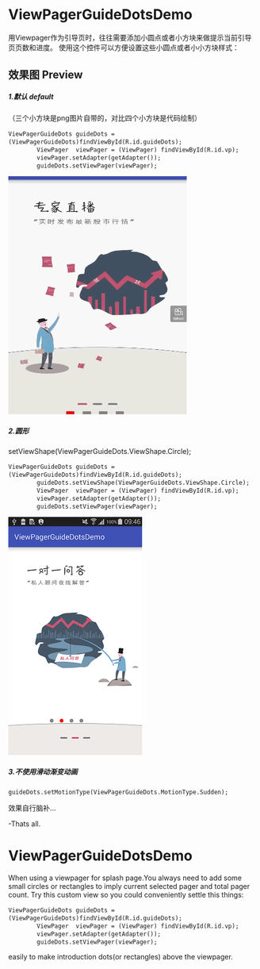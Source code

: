 # ViewPagerGuideDotsDemo
用Viewpager作为引导页时，往往需要添加小圆点或者小方块来做提示当前引导页页数和进度。
使用这个控件可以方便设置这些小圆点或者小小方块样式：



## 效果图  Preview
##### 1.默认 default
（三个小方块是png图片自带的，对比四个小方块是代码绘制）
```
ViewPagerGuideDots guideDots = (ViewPagerGuideDots)findViewById(R.id.guideDots);
        ViewPager  viewPager = (ViewPager) findViewById(R.id.vp);
        viewPager.setAdapter(getAdapter());
        guideDots.setViewPager(viewPager);
```
![gif](https://github.com/tmac1999/ViewPagerGuideDotsDemo/blob/master/images/countdownviewdemo.gif)

##### 2.圆形
setViewShape(ViewPagerGuideDots.ViewShape.Circle);
```
ViewPagerGuideDots guideDots = (ViewPagerGuideDots)findViewById(R.id.guideDots);
        guideDots.setViewShape(ViewPagerGuideDots.ViewShape.Circle);
        ViewPager  viewPager = (ViewPager) findViewById(R.id.vp);
        viewPager.setAdapter(getAdapter());
        guideDots.setViewPager(viewPager);
```
![png](https://github.com/tmac1999/ViewPagerGuideDotsDemo/blob/master/images/circle.png)
##### 3.不使用滑动渐变动画
```
guideDots.setMotionType(ViewPagerGuideDots.MotionType.Sudden);
```
效果自行脑补...


-Thats all.

# ViewPagerGuideDotsDemo
When  using a viewpager for splash page.You always need to add some small circles or rectangles to imply current selected pager and total pager count.
Try this custom view so you could conveniently settle this things:
```
ViewPagerGuideDots guideDots = (ViewPagerGuideDots)findViewById(R.id.guideDots);
        ViewPager  viewPager = (ViewPager) findViewById(R.id.vp);
        viewPager.setAdapter(getAdapter());
        guideDots.setViewPager(viewPager);
```
easily to make introduction dots(or rectangles) above the viewpager.





